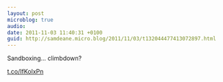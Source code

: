 ```yaml
---
layout: post
microblog: true
audio: 
date: 2011-11-03 11:40:31 +0100
guid: http://samdeane.micro.blog/2011/11/03/t132044477413072897.html
---
```

Sandboxing… climbdown?

[t.co/IfKolxPn](http://t.co/IfKolxPn)
